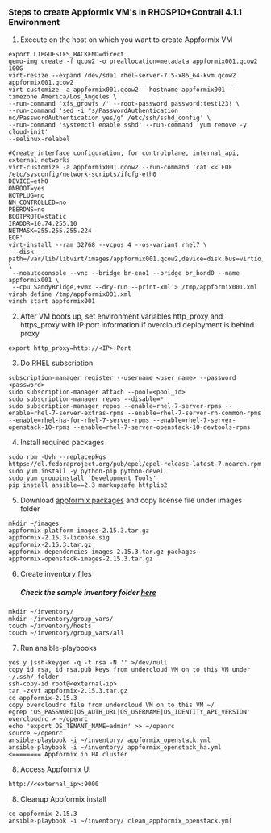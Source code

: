 ### Steps to create Appformix VM's in RHOSP10+Contrail 4.1.1 Environment

1. Execute on the host on which you want to create Appformix VM
```
export LIBGUESTFS_BACKEND=direct
qemu-img create -f qcow2 -o preallocation=metadata appformix001.qcow2 100G
virt-resize --expand /dev/sda1 rhel-server-7.5-x86_64-kvm.qcow2 appformix001.qcow2 
virt-customize -a appformix001.qcow2 --hostname appformix001 --timezone America/Los_Angeles \
--run-command 'xfs_growfs /' --root-password password:test123! \
--run-command 'sed -i "s/PasswordAuthentication no/PasswordAuthentication yes/g" /etc/ssh/sshd_config' \
--run-command 'systemctl enable sshd' --run-command 'yum remove -y cloud-init' 
--selinux-relabel

#Create interface configuration, for controlplane, internal_api, external networks
virt-customize -a appformix001.qcow2 --run-command 'cat << EOF /etc/sysconfig/network-scripts/ifcfg-eth0
DEVICE=eth0
ONBOOT=yes
HOTPLUG=no
NM_CONTROLLED=no
PEERDNS=no
BOOTPROTO=static
IPADDR=10.74.255.10
NETMASK=255.255.255.224
EOF'
virt-install --ram 32768 --vcpus 4 --os-variant rhel7 \
 --disk path=/var/lib/libvirt/images/appformix001.qcow2,device=disk,bus=virtio,format=qcow2 \
 --noautoconsole --vnc --bridge br-eno1 --bridge br_bond0 --name appformix001 \
 --cpu SandyBridge,+vmx --dry-run --print-xml > /tmp/appformix001.xml
virsh define /tmp/appformix001.xml 
virsh start appformix001
```
2. After VM boots up, set environment variables http_proxy and https_proxy with IP:port information if overcloud
   deployment is behind proxy
```
export http_proxy=http://<IP>:Port
```
3. Do RHEL subscription
```
subscription-manager register --username <user_name> --password <password>
sudo subscription-manager attach --pool=<pool_id>
sudo subscription-manager repos --disable=*
sudo subscription-manager repos --enable=rhel-7-server-rpms --enable=rhel-7-server-extras-rpms --enable=rhel-7-server-rh-common-rpms --enable=rhel-ha-for-rhel-7-server-rpms --enable=rhel-7-server-openstack-10-rpms --enable=rhel-7-server-openstack-10-devtools-rpms
```
4. Install required packages
```
sudo rpm -Uvh --replacepkgs https://dl.fedoraproject.org/pub/epel/epel-release-latest-7.noarch.rpm
sudo yum install -y python-pip python-devel
sudo yum groupinstall 'Development Tools'
pip install ansible==2.3 markupsafe httplib2
```
5. Download [appformix packages](https://www.juniper.net/support/downloads/?p=appformix) and copy license file under images folder
```
mkdir ~/images
appformix-platform-images-2.15.3.tar.gz
appformix-2.15.3-license.sig
appformix-2.15.3.tar.gz
appformix-dependencies-images-2.15.3.tar.gz packages
appformix-openstack-images-2.15.3.tar.gz
```
6. Create inventory files
    ##### Check the sample inventory folder [here](https://github.com/urao/RHOSP/tree/master/rhosp10-contrail411/appformix/inventory)
```
mkdir ~/inventory/
mkdir ~/inventory/group_vars/
touch ~/inventory/hosts
touch ~/inventory/group_vars/all
```
7. Run ansible-playbooks
```
yes y |ssh-keygen -q -t rsa -N '' >/dev/null
copy id_rsa, id_rsa.pub keys from undercloud VM on to this VM under ~/.ssh/ folder
ssh-copy-id root@<external-ip>
tar -zxvf appformix-2.15.3.tar.gz
cd appformix-2.15.3
copy overcloudrc file from undercloud VM on to this VM ~/
egrep 'OS_PASSWORD|OS_AUTH_URL|OS_USERNAME|OS_IDENTITY_API_VERSION' overcloudrc > ~/openrc
echo 'export OS_TENANT_NAME=admin' >> ~/openrc
source ~/openrc
ansible-playbook -i ~/inventory/ appformix_openstack.yml  
ansible-playbook -i ~/inventory/ appformix_openstack_ha.yml   <======== Appformix in HA cluster
```
8. Access Appformix UI
```
http://<external_ip>:9000
```
8. Cleanup Appformix install
```
cd appformix-2.15.3
ansible-playbook -i ~/inventory/ clean_appformix_openstack.yml  
```
